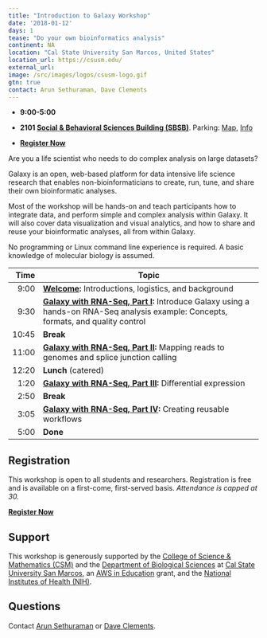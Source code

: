 ```yaml
---
title: "Introduction to Galaxy Workshop"
date: '2018-01-12'
days: 1
tease: "Do your own bioinformatics analysis"
continent: NA
location: "Cal State University San Marcos, United States"
location_url: https://csusm.edu/
external_url:
image: /src/images/logos/csusm-logo.gif
gtn: true
contact: Arun Sethuraman, Dave Clements
---
```


* **9:00-5:00**
* **2101 [Social & Behavioral Sciences Building (SBSB)](https://www.myatlascms.com/map/?id=712&mrkIid=94176)**.  Parking: [Map](https://www.myatlascms.com/map/?id=712&mrkIid=94176#!ce/14022?ct/9061,14177,14178,14416,14417,14419,14420,14421,14581,14582,14176,17112,14022), [Info](https://www.csusm.edu/parking/index.html)

* **[Register Now](http://bit.ly/gxy-csusm-2018-reg)**

Are you a life scientist who needs to do complex analysis on large datasets?

Galaxy is an open, web-based platform for data intensive life science research that enables non-bioinformaticians to create, run, tune, and share their own bioinformatic analyses.

Most of the workshop will be hands-on and teach participants how to integrate data, and perform simple and complex analysis within Galaxy.  It will also cover data visualization and visual analytics, and how to share and reuse your bioinformatic analyses, all from within Galaxy.

No programming or Linux command line experience is required.  A basic knowledge of molecular biology is assumed.

| Time | Topic |
| ----: | ---- |
| 9:00 | **[Welcome]( https://depot.galaxyproject.org/hub/attachments/documents/presentations/2018-san-marcos.pdf):** Introductions, logistics, and background |
| 9:30 | **[Galaxy with RNA-Seq, Part I](http://galaxyproject.github.io/training-material/topics/transcriptomics/tutorials/ref-based/tutorial.html):** Introduce Galaxy using a hands-on RNA-Seq analysis example: Concepts, formats, and quality control |
| 10:45 | **Break** |
| 11:00 | **[Galaxy with RNA-Seq, Part II](http://galaxyproject.github.io/training-material/topics/transcriptomics/tutorials/ref-based/tutorial.html):** Mapping reads to genomes and splice junction calling
| 12:20 | **Lunch** (catered)
| 1:20 | **[Galaxy with RNA-Seq, Part III](http://galaxyproject.github.io/training-material/topics/transcriptomics/tutorials/ref-based/tutorial.html):** Differential expression |
| 2:50 | **Break** |
| 3:05 | **[Galaxy with RNA-Seq, Part IV](http://galaxyproject.github.io/training-material/topics/transcriptomics/tutorials/ref-based/tutorial.html):** Creating reusable workflows |
| 5:00 | **Done** |

## Registration

This workshop is open to all students and researchers.  Registration is free and is available on a first-come, first-served basis.  *Attendance is capped at 30.*

**[Register Now](http://bit.ly/gxy-csusm-2018-reg)**

## Support

This workshop is generously supported by the [College of Science & Mathematics (CSM)](https://www.csusm.edu/csm/) and the [Department of Biological Sciences](https://www.csusm.edu/biology/index.html) at [Cal State University San Marcos](https://www.csusm.edu/), an [AWS in Education](https://aws.amazon.com/education/) grant, and the [National Institutes of Health (NIH)](http://www.nih.gov/).

## Questions

Contact [Arun Sethuraman](http://www.csusm.edu/biology/directory.html#asethuraman) or [Dave Clements](/people/dave-clements/).
